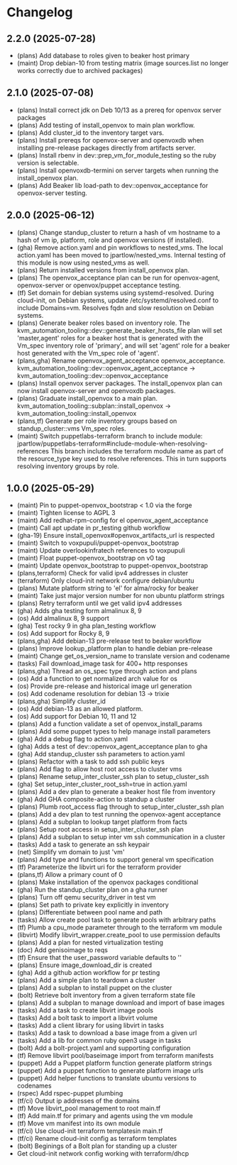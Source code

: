 # Changelog

## 2.2.0 (2025-07-28)

* (plans) Add database to roles given to beaker host primary
* (maint) Drop debian-10 from testing matrix (image sources.list
  no longer works correctly due to archived packages)

## 2.1.0 (2025-07-08)

* (plans) Install correct jdk on Deb 10/13 as a prereq for
  openvox server packages
* (plans) Add testing of install_openvox to main plan workflow.
* (plans) Add cluster_id to the inventory target vars.
* (plans) Install prereqs for openvox-server and openvoxdb when
  installing pre-release packages directly from artifacts server.
* (plans) Install rbenv in dev::prep_vm_for_module_testing
  so the ruby version is selectable.
* (plans) Install openvoxdb-termini on server targets when running
  the install_openvox plan.
* (plans) Add Beaker lib load-path to dev::openvox_acceptance for
  openvox-server testing.

## 2.0.0 (2025-06-12)

* (plans) Change standup_cluster to return a hash of
  vm hostname to a hash of vm ip, platform, role and openvox
  versions (if installed).
* (gha) Remove action.yaml and pin workflows to nested_vms.
  The local action.yaml has been moved to jpartlow/nested_vms.
  Internal testing of this module is now using nested_vms as well.
* (plans) Return installed versions from install_openvox plan.
* (plans) The openvox_acceptance plan can be run for openvox-agent,
  openvox-server or openvox/puppet acceptance testing.
* (tf) Set domain for debian systems using systemd-resolved.
  During cloud-init, on Debian systems, update
  /etc/systemd/resolved.conf to include Domains=vm. Resolves fqdn and
  slow resolution on Debian systems.
* (plans) Generate beaker roles based on inventory role.
  The kvm_automation_tooling::dev::generate_beaker_hosts_file plan
  will set 'master,agent' roles for a beaker host that is
  generated with the Vm_spec inventory role of 'primary', and will
  set 'agent' role for a beaker host generated with the Vm_spec role
  of 'agent'.
* (plans,gha) Rename openvox_agent_acceptance openvox_acceptance.
  kvm_automation_tooling::dev::openvox_agent_acceptance ->
  kvm_automation_tooling::dev::openvox_acceptance
* (plans) Install openvox server packages. The install_openvox plan
  can now install openvox-server and openvoxdb packages.
* (plans) Graduate install_openvox to a main plan.
  kvm_automation_tooling::subplan::install_openvox ->
  kvm_automation_tooling::install_openvox
* (plans,tf) Generate per role inventory groups based on
  standup_cluster::vms Vm_spec roles.
* (maint) Switch puppetlabs-terraform branch to include module:
  jpartlow/puppetlabs-terraform#include-module-when-resolving-references
  This branch includes the terraform module name as part of the
  resource_type key used to resolve references. This in turn supports
  resolving inventory groups by role.

## 1.0.0 (2025-05-29)

* (maint) Pin to puppet-openvox_bootstrap < 1.0 via the forge
* (maint) Tighten license to AGPL 3
* (maint) Add redhat-rpm-config for el openvox_agent_acceptance
* (maint) Call apt update in pr_testing github workflow
* (gha-19) Ensure install_openvox#openvox_artifacts_url is respected
* (maint) Switch to voxpupuli/puppet-openvox_bootstrap
* (maint) Update overlookinfratech references to voxpupuli
* (maint) Float puppet-openvox_bootstrap on v0 tag
* (maint) Update openvox_bootstrap to puppet-openvox_bootstrap
* (plans,terraform) Check for valid ipv4 addresses in cluster
* (terraform) Only cloud-init network configure debian/ubuntu
* (plans) Mutate platform string to 'el' for alma/rocky for beaker
* (maint) Take just major version number for non ubuntu platform strings
* (plans) Retry terraform until we get valid ipv4 addresses
* (gha) Adds gha testing form almalinux 8, 9
* (os) Add almalinux 8, 9 support
* (gha) Test rocky 9 in gha plan_testing workflow
* (os) Add support for Rocky 8, 9
* (plans,gha) Add debian-13 pre-release test to beaker workflow
* (plans) Improve lookup_platform plan to handle debian pre-release
* (maint) Change get_os_version_name to translate version and codename
* (tasks) Fail download_image task for 400+ http responses
* (plans,gha) Thread an os_spec type through action and plans
* (os) Add a function to get normalized arch value for os
* (os) Provide pre-release and historical image url generation
* (os) Add codename resolution for debian 13 -> trixie
* (plans,gha) Simplify cluster_id
* (os) Add debian-13 as an allowed platform.
* (os) Add support for Debian 10, 11 and 12
* (plans) Add a function validate a set of openvox_install_params
* (plans) Add some puppet types to help manage install parameters
* (gha) Add a debug flag to action.yaml
* (gha) Adds a test of dev::openvox_agent_acceptance plan to gha
* (gha) Add standup_cluster ssh parameters to action.yaml
* (plans) Refactor with a task to add ssh public keys
* (plans) Add flag to allow host root access to cluster vms
* (plans) Rename setup_inter_cluster_ssh plan to setup_cluster_ssh
* (gha) Set setup_inter_cluster_root_ssh=true in action.yaml
* (plans) Add a dev plan to generate a beaker host file from inventory
* (gha) Add GHA composite-action to standup a cluster
* (plans) Plumb root_access flag through to setup_inter_cluster_ssh plan
* (plans) Add a dev plan to test running the openvox-agent acceptance
* (plans) Add a subplan to lookup target platform from facts
* (plans) Setup root access in setup_inter_cluster_ssh plan
* (plans) Add a subplan to setup inter vm ssh communication in a cluster
* (tasks) Add a task to generate an ssh keypair
* (net) Simplify vm domain to just 'vm'
* (plans) Add type and functions to support general vm specification
* (tf) Parameterize the libvirt uri for the terraform provider
* (plans,tf) Allow a primary count of 0
* (plans) Make installation of the openvox packages conditional
* (gha) Run the standup_cluster plan on a gha runner
* (plans) Turn off qemu security_driver in test vm
* (plans) Set path to private key explicitly in inventory
* (plans) Differentiate between pool name and path
* (tasks) Allow create pool task to generate pools with arbitrary paths
* (tf) Plumb a cpu_mode parameter through to the terraform vm module
* (libvirt) Modify libvirt_wrapper.create_pool to use permission defaults
* (plans) Add a plan for nested virtualization testing
* (doc) Add genisoimage to reqs
* (tf) Ensure that the user_password variable defaults to ''
* (plans) Ensure image_download_dir is created
* (gha) Add a github action workflow for pr testing
* (plans) Add a simple plan to teardown a cluster
* (plans) Add a subplan to install puppet on the cluster
* (bolt) Retrieve bolt inventory from a given terraform state file
* (plans) Add a subplan to manage download and import of base images
* (tasks) Add a task to create libvirt image pools
* (tasks) Add a bolt task to import a libvirt volume
* (tasks) Add a client library for using libvirt in tasks
* (tasks) Add a task to download a base image from a given url
* (tasks) Add a lib for common ruby open3 usage in tasks
* (bolt) Add a bolt-project.yaml and supporting configuration
* (tf) Remove libvirt pool/baseimage import from terraform manifests
* (puppet) Add a Puppet platform function generate platform strings
* (puppet) Add a puppet function to generate platform image urls
* (puppet) Add helper functions to translate ubuntu versions to codenames
* (rspec) Add rspec-puppet plumbing
* (tf/ci) Output ip addresses of the domains
* (tf) Move libvirt_pool management to root main.tf
* (tf) Add main.tf for primary and agents using the vm module
* (tf) Move vm manifest into its own module
* (tf/ci) Use cloud-init terraform templatesin main.tf
* (tf/ci) Rename cloud-init config as terraform templates
* (bolt) Beginings of a Bolt plan for standing up a cluster
* Get cloud-init network config working with terraform/dhcp
